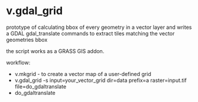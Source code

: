 # v.gdal_grid
prototype of calculating bbox of every geometry in a vector layer and writes a GDAL gdal_translate commands to extract tiles matching the vector geometries bbox

the script works as a GRASS GIS addon.

workflow:

- v.mkgrid - to create a vector map of a user-defined grid
- v.gdal_grid -s input=your_vector_grid dir=data prefix=a raster=input.tif file=do_gdaltranslate
- do_gdaltranslate


